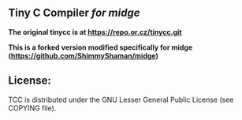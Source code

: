 Tiny C Compiler
  _for midge_
-----------------------------------------------------------------------



**The original tinycc is at https://repo.or.cz/tinycc.git**

**This is a forked version modified specifically for midge (https://github.com/ShimmyShaman/midge)**



License:
-------

TCC is distributed under the GNU Lesser General Public License (see
COPYING file).
